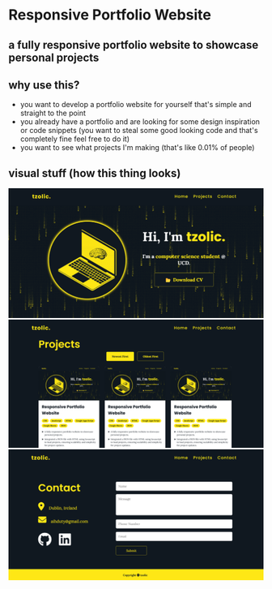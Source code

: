 # Responsive Portfolio Website

## a fully responsive portfolio website to showcase personal projects

## why use this?

- you want to develop a portfolio website for yourself that's simple and straight to the point
- you already have a portfolio and are looking for some design inspiration or code snippets (you want to steal some good looking code and that's completely fine feel free to do it)
- you want to see what projects I'm making (that's like 0.01% of people)

## visual stuff (how this thing looks)

![home](readme%20visuals/01/home.png)
![projects](readme%20visuals/01/projects.png)
![contact](readme%20visuals/01/contact.png)
